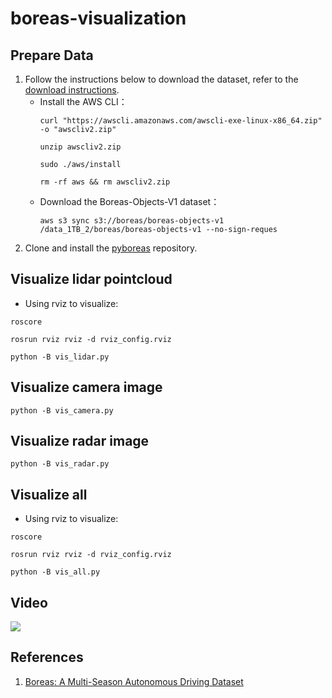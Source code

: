 # boreas-visualization

## Prepare Data
1) Follow the instructions below to download the dataset, refer to the [download instructions](https://github.com/utiasASRL/pyboreas/blob/master/download.md).
   * Install the AWS CLI：
     ```
     curl "https://awscli.amazonaws.com/awscli-exe-linux-x86_64.zip" -o "awscliv2.zip"
     ```
     ```
     unzip awscliv2.zip
     ```
     ```
     sudo ./aws/install
     ```
     ```
     rm -rf aws && rm awscliv2.zip
     ```
   * Download the Boreas-Objects-V1 dataset：
     ```
     aws s3 sync s3://boreas/boreas-objects-v1 /data_1TB_2/boreas/boreas-objects-v1 --no-sign-reques
     ```
2) Clone and install the [pyboreas](https://github.com/utiasASRL/pyboreas) repository.


## Visualize lidar pointcloud
* Using rviz to visualize:
```
roscore
```
```
rosrun rviz rviz -d rviz_config.rviz
```
```
python -B vis_lidar.py
```


## Visualize camera image
```
python -B vis_camera.py
```


## Visualize radar image
```
python -B vis_radar.py
```


## Visualize all
* Using rviz to visualize:
```
roscore
```
```
rosrun rviz rviz -d rviz_config.rviz
```
```
python -B vis_all.py
```


## Video
[![](https://img.youtube.com/vi/fXD2hjp8eNg/0.jpg)](https://youtu.be/fXD2hjp8eNg)


## References
1) [Boreas: A Multi-Season Autonomous Driving Dataset](https://arxiv.org/abs/2203.10168)
